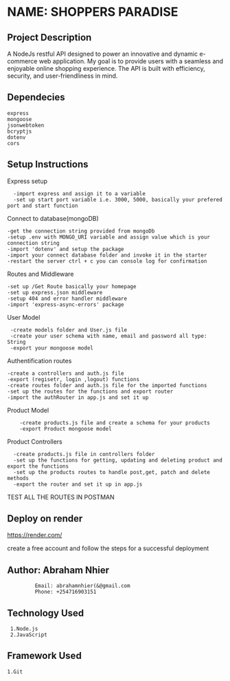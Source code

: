 # NAME: SHOPPERS PARADISE


## Project Description
A NodeJs restful API designed to power an innovative and dynamic e-commerce web application. My goal is to provide users with a seamless and enjoyable online shopping experience. The API is built with efficiency, security, and user-friendliness in mind.

## Dependecies
    express
    mongoose
    jsonwebtoken
    bcryptjs
    dotenv
    cors
  

## Setup Instructions
  Express setup
  
      -import express and assign it to a variable
      -set up start port variable i.e. 3000, 5000, basically your prefered port and start function
Connect to database(mongoDB)

    -get the connection string provided from mongoDb
    -setup .env with MONGO_URI variable and assign value which is your connection string
    -import 'dotenv' and setup the package
    -import your connect database folder and invoke it in the starter
    -restart the server ctrl + c you can console log for confirmation
    
Routes and Middleware    

    -set up /Get Route basically your homepage
    -set up express.json middleware
    -setup 404 and error handler middleware
    -import 'express-async-errors' package

User Model

     -create models folder and User.js file
     -create your user schema with name, email and password all type: String
     -export your mongoose model

Authentification routes

    -create a controllers and auth.js file 
    -export (regisetr, login ,logout) functions
    -create routes folder and auth.js file for the imported functions
    -set up the routes for the functions and export router
    -import the authRouter in app.js and set it up

 Product Model

        -create products.js file and create a schema for your products
        -export Product mongoose model
        
Product Controllers

      -create products.js file in controllers folder
      -set up the functions for getting, updating and deleting product and export the functions
      -set up the products routes to handle post,get, patch and delete methods
      -export the router and set it up in app.js
      
TEST ALL THE ROUTES IN POSTMAN      

## Deploy on render
https://render.com/

   create a free account and follow the steps for a successful deployment

## Author: Abraham Nhier

             Email: abrahamnhier(&@gmail.com
             Phone: +254716903151

## Technology Used

     1.Node.js
     2.JavaScript

## Framework Used

    1.Git



